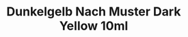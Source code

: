 ---
layout: product
title: "Dunkelgelb Nach Muster Dark Yellow 10ml"
price: "330" 
desc: "Acrylic Laquer 10mL"
img_path: "/assets/img/RC059.jpg"
brand: "AK "
available: false
special_offer: false
new: false
soon: false
cat: "020000"
subcat: "020200"
subsubcat: "020201"
sifra: "RC059"
popular: false
---